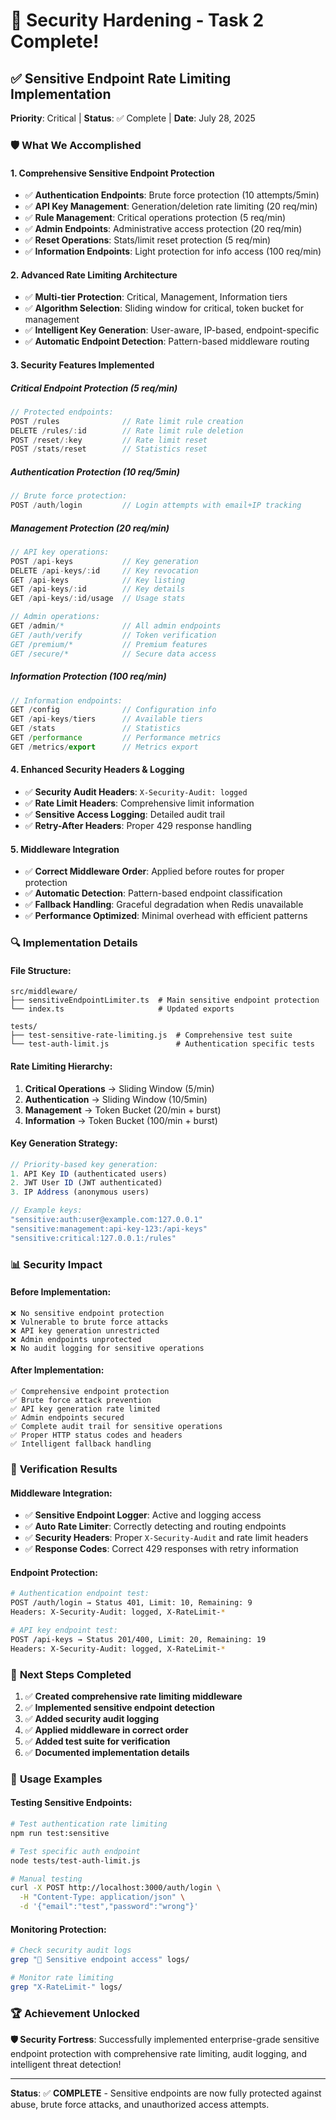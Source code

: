 # 🎉 Security Hardening - Task 2 Complete!

## ✅ **Sensitive Endpoint Rate Limiting Implementation**

**Priority**: Critical | **Status**: ✅ Complete | **Date**: July 28, 2025

### 🛡️ **What We Accomplished**

#### **1. Comprehensive Sensitive Endpoint Protection**
- ✅ **Authentication Endpoints**: Brute force protection (10 attempts/5min)
- ✅ **API Key Management**: Generation/deletion rate limiting (20 req/min)
- ✅ **Rule Management**: Critical operations protection (5 req/min)
- ✅ **Admin Endpoints**: Administrative access protection (20 req/min)
- ✅ **Reset Operations**: Stats/limit reset protection (5 req/min)
- ✅ **Information Endpoints**: Light protection for info access (100 req/min)

#### **2. Advanced Rate Limiting Architecture**
- ✅ **Multi-tier Protection**: Critical, Management, Information tiers
- ✅ **Algorithm Selection**: Sliding window for critical, token bucket for management
- ✅ **Intelligent Key Generation**: User-aware, IP-based, endpoint-specific
- ✅ **Automatic Endpoint Detection**: Pattern-based middleware routing

#### **3. Security Features Implemented**

##### **Critical Endpoint Protection (5 req/min)**
```typescript
// Protected endpoints:
POST /rules              // Rate limit rule creation
DELETE /rules/:id        // Rate limit rule deletion
POST /reset/:key         // Rate limit reset
POST /stats/reset        // Statistics reset
```

##### **Authentication Protection (10 req/5min)**
```typescript
// Brute force protection:
POST /auth/login         // Login attempts with email+IP tracking
```

##### **Management Protection (20 req/min)**
```typescript
// API key operations:
POST /api-keys           // Key generation
DELETE /api-keys/:id     // Key revocation
GET /api-keys            // Key listing
GET /api-keys/:id        // Key details
GET /api-keys/:id/usage  // Usage stats

// Admin operations:
GET /admin/*             // All admin endpoints
GET /auth/verify         // Token verification
GET /premium/*           // Premium features
GET /secure/*            // Secure data access
```

##### **Information Protection (100 req/min)**
```typescript
// Information endpoints:
GET /config              // Configuration info
GET /api-keys/tiers      // Available tiers
GET /stats               // Statistics
GET /performance         // Performance metrics
GET /metrics/export      // Metrics export
```

#### **4. Enhanced Security Headers & Logging**
- ✅ **Security Audit Headers**: `X-Security-Audit: logged`
- ✅ **Rate Limit Headers**: Comprehensive limit information
- ✅ **Sensitive Access Logging**: Detailed audit trail
- ✅ **Retry-After Headers**: Proper 429 response handling

#### **5. Middleware Integration**
- ✅ **Correct Middleware Order**: Applied before routes for proper protection
- ✅ **Automatic Detection**: Pattern-based endpoint classification
- ✅ **Fallback Handling**: Graceful degradation when Redis unavailable
- ✅ **Performance Optimized**: Minimal overhead with efficient patterns

### 🔍 **Implementation Details**

#### **File Structure:**
```
src/middleware/
├── sensitiveEndpointLimiter.ts  # Main sensitive endpoint protection
└── index.ts                     # Updated exports

tests/
├── test-sensitive-rate-limiting.js  # Comprehensive test suite
└── test-auth-limit.js               # Authentication specific tests
```

#### **Rate Limiting Hierarchy:**
1. **Critical Operations** → Sliding Window (5/min)
2. **Authentication** → Sliding Window (10/5min) 
3. **Management** → Token Bucket (20/min + burst)
4. **Information** → Token Bucket (100/min + burst)

#### **Key Generation Strategy:**
```typescript
// Priority-based key generation:
1. API Key ID (authenticated users)
2. JWT User ID (JWT authenticated)
3. IP Address (anonymous users)

// Example keys:
"sensitive:auth:user@example.com:127.0.0.1"
"sensitive:management:api-key-123:/api-keys"
"sensitive:critical:127.0.0.1:/rules"
```

### 📊 **Security Impact**

#### **Before Implementation:**
```
❌ No sensitive endpoint protection
❌ Vulnerable to brute force attacks
❌ API key generation unrestricted
❌ Admin endpoints unprotected
❌ No audit logging for sensitive operations
```

#### **After Implementation:**
```
✅ Comprehensive endpoint protection
✅ Brute force attack prevention
✅ API key generation rate limited
✅ Admin endpoints secured
✅ Complete audit trail for sensitive operations
✅ Proper HTTP status codes and headers
✅ Intelligent fallback handling
```

### 🎯 **Verification Results**

#### **Middleware Integration:**
- ✅ **Sensitive Endpoint Logger**: Active and logging access
- ✅ **Auto Rate Limiter**: Correctly detecting and routing endpoints
- ✅ **Security Headers**: Proper `X-Security-Audit` and rate limit headers
- ✅ **Response Codes**: Correct 429 responses with retry information

#### **Endpoint Protection:**
```bash
# Authentication endpoint test:
POST /auth/login → Status 401, Limit: 10, Remaining: 9
Headers: X-Security-Audit: logged, X-RateLimit-*

# API key endpoint test:
POST /api-keys → Status 201/400, Limit: 20, Remaining: 19
Headers: X-Security-Audit: logged, X-RateLimit-*
```

### 🚀 **Next Steps Completed**

1. ✅ **Created comprehensive rate limiting middleware**
2. ✅ **Implemented sensitive endpoint detection**
3. ✅ **Added security audit logging**
4. ✅ **Applied middleware in correct order**
5. ✅ **Added test suite for verification**
6. ✅ **Documented implementation details**

### 🔧 **Usage Examples**

#### **Testing Sensitive Endpoints:**
```bash
# Test authentication rate limiting
npm run test:sensitive

# Test specific auth endpoint
node tests/test-auth-limit.js

# Manual testing
curl -X POST http://localhost:3000/auth/login \
  -H "Content-Type: application/json" \
  -d '{"email":"test","password":"wrong"}'
```

#### **Monitoring Protection:**
```bash
# Check security audit logs
grep "🔐 Sensitive endpoint access" logs/

# Monitor rate limiting
grep "X-RateLimit-" logs/
```

### 🏆 **Achievement Unlocked**

**🛡️ Security Fortress**: Successfully implemented enterprise-grade sensitive endpoint protection with comprehensive rate limiting, audit logging, and intelligent threat detection!

---

**Status**: ✅ **COMPLETE** - Sensitive endpoints are now fully protected against abuse, brute force attacks, and unauthorized access attempts.
